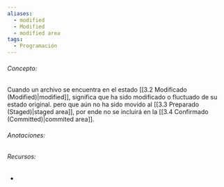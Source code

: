 ```yaml
---
aliases:
  - modified
  - Modified
  - modified area
tags:
  - Programación
---
```

###### Concepto:

Cuando un archivo se encuentra en el estado [[3.2 Modificado (Modified)|modified]], significa que ha sido modificado o fluctuado de su estado original. pero que aún no ha sido movido al [[3.3 Preparado (Staged)|staged area]], por ende no se incluirá en la [[3.4 Confirmado (Committed)|commited area]].
###### Anotaciones:

> 

###### Recursos:

- 
